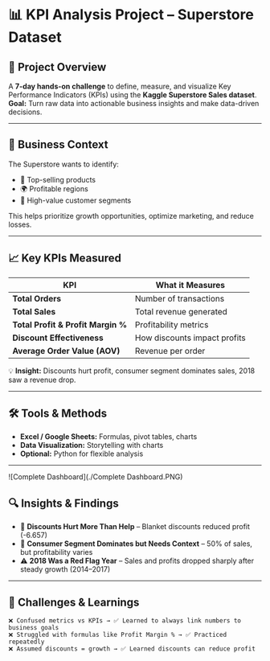 # 📊 KPI Analysis Project – Superstore Dataset

## 📌 Project Overview
A **7-day hands-on challenge** to define, measure, and visualize Key Performance Indicators (KPIs) using the **Kaggle Superstore Sales dataset**.  
**Goal:** Turn raw data into actionable business insights and make data-driven decisions.

---

## 💼 Business Context
The Superstore wants to identify:  
- 🛒 Top-selling products  
- 🌍 Profitable regions  
- 👥 High-value customer segments  

This helps prioritize growth opportunities, optimize marketing, and reduce losses.

---

## 📈 Key KPIs Measured

| KPI | What it Measures |
|-----|----------------|
| **Total Orders** | Number of transactions |
| **Total Sales** | Total revenue generated |
| **Total Profit & Profit Margin %** | Profitability metrics |
| **Discount Effectiveness** | How discounts impact profits |
| **Average Order Value (AOV)** | Revenue per order |

💡 **Insight:** Discounts hurt profit, consumer segment dominates sales, 2018 saw a revenue drop.

---

## 🛠 Tools & Methods
- **Excel / Google Sheets:** Formulas, pivot tables, charts  
- **Data Visualization:** Storytelling with charts  
- **Optional:** Python for flexible analysis  

---

![Complete Dashboard](./Complete Dashboard.PNG)

## 🔍 Insights & Findings
- 🔻 **Discounts Hurt More Than Help** – Blanket discounts reduced profit (-6.657)  
- 👥 **Consumer Segment Dominates but Needs Context** – 50% of sales, but profitability varies  
- ⚠️ **2018 Was a Red Flag Year** – Sales and profits dropped sharply after steady growth (2014–2017)  

---

## 🧩 Challenges & Learnings
```text
❌ Confused metrics vs KPIs → ✅ Learned to always link numbers to business goals
❌ Struggled with formulas like Profit Margin % → ✅ Practiced repeatedly
❌ Assumed discounts = growth → ✅ Learned discounts can reduce profit
